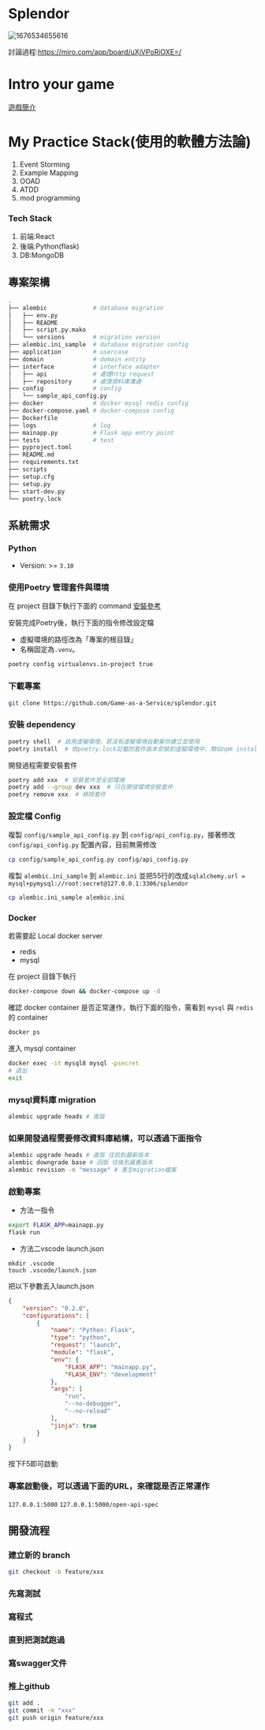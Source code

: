 # Splendor
![1676534655616](https://user-images.githubusercontent.com/51017677/219304429-1d148690-103b-45b2-82cb-97a13a280baa.jpg)

討論過程:https://miro.com/app/board/uXjVPoRiOXE=/
# Intro your game
[遊戲簡介](https://www.youtube.com/watch?v=-miXa-5tB8A)
# My Practice Stack(使用的軟體方法論)
   1. Event Storming
   2. Example Mapping
   3. OOAD
   4. ATDD
   5. mod programming

### Tech Stack
   1. 前端:React
   2. 後端:Python(flask)
   3. DB:MongoDB

## 專案架構
```bash
.
├── alembic             # database migration
│   ├── env.py
│   ├── README
│   ├── script.py.mako
│   └── versions        # migration version
├── alembic.ini_sample  # database migration config
├── application         # usercase
├── domain              # domain entity
├── interface           # interface adapter
│   ├── api             # 處理http request
│   ├── repository      # 處理資料庫溝通
├── config              # config
│   └── sample_api_config.py
├── docker              # docker mysql redis config
├── docker-compose.yaml # docker-compose config
├── Dockerfile
├── logs                # log
├── mainapp.py          # Flask app entry point
├── tests               # test         
├── pyproject.toml
├── README.md
├── requirements.txt
├── scripts
├── setup.cfg
├── setup.py
├── start-dev.py
└── poetry.lock
```

## 系統需求
### Python
- Version: >= `3.10`

### 使用Poetry 管理套件與環境
在 project 目錄下執行下面的 command
[安裝參考](https://blog.kyomind.tw/python-poetry/)

安裝完成Poetry後，執行下面的指令修改設定檔
- 虛擬環境的路徑改為「專案的根目錄」
- 名稱固定為`.venv`。
```bash
poetry config virtualenvs.in-project true
```
### 下載專案
```bash
git clone https://github.com/Game-as-a-Service/splendor.git
```

### 安裝 dependency
```bash
poetry shell  # 啟用虛擬環境，若沒有虛擬環境自動幫你建立並使用
poetry install  # 依poetry.lock記載的套件版本安裝到虛擬環境中，類似npm install \
```
開發過程需要安裝套件
```bash
poetry add xxx  # 安裝套件至全部環境
poetry add --group dev xxx  # 只在開發環境安裝套件
poetry remove xxx  # 移除套件
```
### 設定檔 Config
複製 `config/sample_api_config.py` 到 `config/api_config.py`，接著修改 `config/api_config.py` 配置內容，目前無需修改
```bash
cp config/sample_api_config.py config/api_config.py
```


複製  `alembic.ini_sample` 到 `alembic.ini` 並把55行的改成`sqlalchemy.url = mysql+pymysql://root:secret@127.0.0.1:3306/splendor`
```bash
cp alembic.ini_sample alembic.ini
```
### Docker
若需要起 Local docker server

- redis
- mysql

在 project 目錄下執行

```bash
docker-compose down && docker-compose up -d
```
確認 docker container 是否正常運作，執行下面的指令，需看到 `mysql` 與 `redis` 的 container
```bash
docker ps
```
進入 mysql container
```bash
docker exec -it mysql8 mysql -psecret
# 退出
exit
```
### mysql資料庫 migration
```bash
alembic upgrade heads # 進版
```
### 如果開發過程需要修改資料庫結構，可以透過下面指令
```bash
alembic upgrade heads # 進版 往前到最新版本
alembic downgrade base # 回版 往後到最舊版本
alembic revision -m "message" # 產生migration檔案
```
### 啟動專案
- 方法一指令
```bash
export FLASK_APP=mainapp.py
flask run
```
- 方法二vscode launch.json
```
mkdir .vscode
touch .vscode/launch.json
```
把以下參數丟入launch.json
```json
{
    "version": "0.2.0",
    "configurations": [
        {
            "name": "Python: Flask",
            "type": "python",
            "request": "launch",
            "module": "flask",
            "env": {
                "FLASK_APP": "mainapp.py",
                "FLASK_ENV": "development"
            },
            "args": [
                "run",
                "--no-debugger",
                "--no-reload"
            ],
            "jinja": true
        }
    ]
}
```
按下F5即可啟動

### 專案啟動後，可以透過下面的URL，來確認是否正常運作
`127.0.0.1:5000`
`127.0.0.1:5000/open-api-spec`

## 開發流程
### 建立新的 branch
```bash
git checkout -b feature/xxx
```
### 先寫測試
### 寫程式
### 直到把測試跑過
### 寫swagger文件
### 推上github
```bash
git add .
git commit -m "xxx"
git push origin feature/xxx
```
